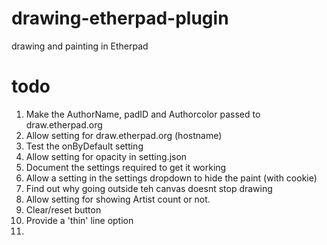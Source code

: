 drawing-etherpad-plugin
======================

drawing and painting in Etherpad

todo
====

1. Make the AuthorName, padID and Authorcolor passed to draw.etherpad.org
2. Allow setting for draw.etherpad.org (hostname)
3. Test the onByDefault setting
4. Allow setting for opacity in setting.json
5. Document the settings required to get it working
6. Allow a setting in the settings dropdown to hide the paint (with cookie)
7. Find out why going outside teh canvas doesnt stop drawing
8. Allow setting for showing Artist count or not.
9. Clear/reset button
10. Provide a 'thin' line option
11. 
